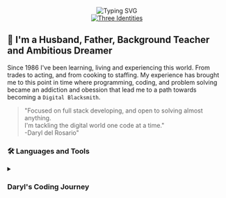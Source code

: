 <p align="center">
    <!-- Typing SVG by DenverCoder1 - https://github.com/DenverCoder1/readme-typing-svg -->
    <img src="https://readme-typing-svg.demolab.com?font=Fira+Code&weight=500&size=22&duration=1&pause=11111&color=F77102&center=true&vCenter=true&width=435&height=30&lines=Daryl+del+Rosario" alt="Typing SVG" /><br>
    <a href="https://git.io/typing-svg">
        <img src="https://readme-typing-svg.demolab.com?font=Fira+Code&weight=500&size=33&duration=4444&pause=111&color=F77102&center=true&vCenter=true&width=435&lines=Full+Stack+Developer;Life+Long+Learner;Experienced+Go+Getter" alt="Three Identities" />
    </a><br>
</p>   

## 🫶 I'm a Husband, Father, Background Teacher and Ambitious Dreamer   

Since 1986 I've been learning, living and experiencing this world. From trades to acting, and from cooking to staffing. My experience has brought me to this point in time where programming, coding, and problem solving became an addiction and obession that lead me to a path towards becoming a `Digital Blacksmith`.    

> "Focused on full stack developing, and open to solving almost anything.   
> I'm tackling the digital world one code at a time."   
> -Daryl del Rosario"   

### 🛠️ Languages and Tools   



<details>
    <summary><h3>Daryl's Coding Journey</h3></summary>
    I started here, and now I'm there.


